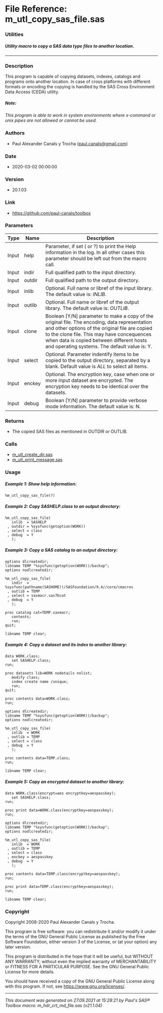 # File Reference: m_utl_copy_sas_file.sas

### Utilities

##### Utility macro to copy a SAS data type files to another location.

***

### Description
This program is capable of copying datasets, indexes, catalogs and programs onto another location. In case of cross platforms with different formats or encoding the copying is handled by the SAS Cross Environment Data Access (CEDA) utility.

##### *Note:*
*This program is able to work in system environments where x-command or unix pipes are not allowed or cannot be used.*

### Authors
* Paul Alexander Canals y Trocha (paul.canals@gmail.com)

### Date
* 2020-03-02 00:00:00

### Version
* 20.1.03

### Link
* https://github.com/paul-canals/toolbox

### Parameters
| Type | Name | Description |
| ---- | ---- | ----------- |
| Input | help | Parameter, if set ( or ?) to print the Help information in the log. In all other cases this parameter should be left out from the macro call. |
| Input | indir | Full qualified path to the input directory. |
| Input | outdir | Full qualified path to the output directory. |
| Input | inlib | Optional. Full name or libref of the input library. The default value is: _INLIB_. |
| Input | outlib | Optional. Full name or libref of the output library. The default value is: _OUTLIB_. |
| Input | clone | Boolean [Y/N] parameter to make a copy of the original file. The encoding, data representation and other options of the original file are copied to the clone file. This may have concequences when data is copied between different hosts and operating systems. The default value is: Y. |
| Input | select | Optional. Parameter indentify items to be copied to the output directory, separated by a blank. Default value is _ALL_ to select all items. |
| Input | enckey | Optional. The encryption key, case when one or more input dataset are encrypted. The encryption key needs to be identical over the datasets. |
| Input | debug | Boolean [Y/N] parameter to provide verbose mode information. The default value is: N. |

### Returns
* The copied SAS files as mentioned in OUTDIR or OUTLIB.

### Calls
* [m_utl_create_dir.sas](m_utl_create_dir.md)
* [m_utl_print_message.sas](m_utl_print_message.md)

### Usage

##### Example 1: Show help information:
```sas
%m_utl_copy_sas_file(?)
```

##### Example 2: Copy SASHELP.class to an output directory:
```sas
%m_utl_copy_sas_file(
   inlib  = SASHELP
 , outdir = %sysfunc(getoption(WORK))
 , select = class
 , debug  = Y
   );
```

##### Example 3: Copy a SAS catalog to an output directory:
```sas
options dlcreatedir;
libname TEMP "%sysfunc(getoption(WORK))/backup";
options nodlcreatedir;

%m_utl_copy_sas_file(
   indir  = %sysfunc(pathname(SASHOME))/SASFoundation/9.4//core/cmacros
 , outlib = TEMP
 , select = sasmacr.sas7bcat
 , debug  = Y
   );

proc catalog cat=TEMP.sasmacr;
   contents;
   run;
quit;

libname TEMP clear;
```

##### Example 4: Copy a dataset and its index to another library:
```sas
data WORK.class;
   set SASHELP.class;
run;

proc datasets lib=WORK nodetails nolist;
   modify class;
   index create name /unique;
   run;
quit;

proc contents data=WORK.class;
run;

options dlcreatedir;
libname TEMP "%sysfunc(getoption(WORK))/backup";
options nodlcreatedir;

%m_utl_copy_sas_file(
   inlib  = WORK
 , outlib = TEMP
 , select = class
 , debug  = Y
   );

proc contents data=TEMP.class;
run;

libname TEMP clear;
```

##### Example 5: Copy an encrypted dataset to another library:
```sas
data WORK.class(encrypt=aes encryptkey=aespasskey);
   set SASHELP.class;
run;

proc print data=WORK.class(encryptkey=aespasskey);
run;

options dlcreatedir;
libname TEMP "%sysfunc(getoption(WORK))/backup";
options nodlcreatedir;

%m_utl_copy_sas_file(
   inlib  = WORK
 , outlib = TEMP
 , select = class
 , enckey = aespasskey
 , debug  = Y
   );

proc contents data=TEMP.class(encryptkey=aespasskey);
run;

proc print data=TEMP.class(encryptkey=aespasskey);
run;

libname TEMP clear;
```

### Copyright
Copyright 2008-2020 Paul Alexander Canals y Trocha. 
 
This program is free software: you can redistribute it and/or modify 
it under the terms of the GNU General Public License as published by 
the Free Software Foundation, either version 3 of the License, or 
(at your option) any later version. 
 
This program is distributed in the hope that it will be useful, 
but WITHOUT ANY WARRANTY; without even the implied warranty of 
MERCHANTABILITY or FITNESS FOR A PARTICULAR PURPOSE. See the 
GNU General Public License for more details. 
 
You should have received a copy of the GNU General Public License 
along with this program. If not, see <https://www.gnu.org/licenses/>. 


***
*This document was generated on 27.09.2021 at 15:28:21  by Paul's SAS&reg; Toolbox macro: m_hdr_crt_md_file.sas (v21.1.04)*

